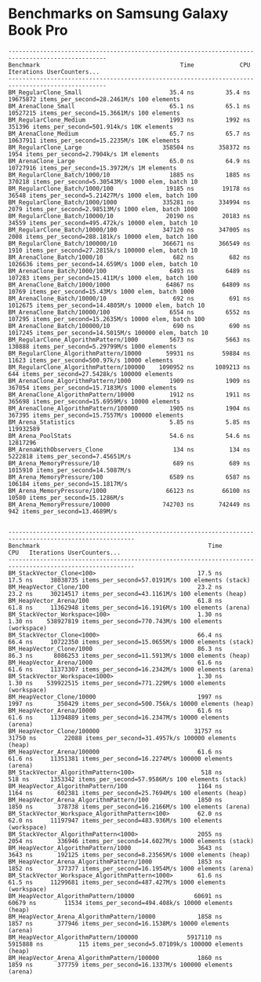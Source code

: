 # Benchmarks on Samsung Galaxy Book Pro

    --------------------------------------------------------------------------------------------------
    Benchmark                                        Time             CPU   Iterations UserCounters...
    --------------------------------------------------------------------------------------------------
    BM_RegularClone_Small                         35.4 ns         35.4 ns     19675872 items_per_second=28.2461M/s 100 elements
    BM_ArenaClone_Small                           65.1 ns         65.1 ns     10527215 items_per_second=15.3661M/s 100 elements
    BM_RegularClone_Medium                        1993 ns         1992 ns       351396 items_per_second=501.914k/s 10K elements
    BM_ArenaClone_Medium                          65.7 ns         65.7 ns     10637911 items_per_second=15.2235M/s 10K elements
    BM_RegularClone_Large                       358504 ns       358372 ns         1954 items_per_second=2.7904k/s 1M elements
    BM_ArenaClone_Large                           65.0 ns         64.9 ns     10727916 items_per_second=15.3972M/s 1M elements
    BM_RegularClone_Batch/1000/10                 1885 ns         1885 ns       370218 items_per_second=5.30543M/s 1000 elem, batch 10
    BM_RegularClone_Batch/1000/100               19185 ns        19178 ns        36548 items_per_second=5.21427M/s 1000 elem, batch 100
    BM_RegularClone_Batch/1000/1000             335281 ns       334994 ns         2079 items_per_second=2.98513M/s 1000 elem, batch 1000
    BM_RegularClone_Batch/10000/10               20190 ns        20183 ns        34559 items_per_second=495.472k/s 10000 elem, batch 10
    BM_RegularClone_Batch/10000/100             347120 ns       347005 ns         2008 items_per_second=288.181k/s 10000 elem, batch 100
    BM_RegularClone_Batch/100000/10             366671 ns       366549 ns         1910 items_per_second=27.2815k/s 100000 elem, batch 10
    BM_ArenaClone_Batch/1000/10                    682 ns          682 ns      1026636 items_per_second=14.659M/s 1000 elem, batch 10
    BM_ArenaClone_Batch/1000/100                  6493 ns         6489 ns       107283 items_per_second=15.411M/s 1000 elem, batch 100
    BM_ArenaClone_Batch/1000/1000                64867 ns        64809 ns        10769 items_per_second=15.43M/s 1000 elem, batch 1000
    BM_ArenaClone_Batch/10000/10                   692 ns          691 ns      1012675 items_per_second=14.4805M/s 10000 elem, batch 10
    BM_ArenaClone_Batch/10000/100                 6554 ns         6552 ns       107295 items_per_second=15.2635M/s 10000 elem, batch 100
    BM_ArenaClone_Batch/100000/10                  690 ns          690 ns      1017245 items_per_second=14.5015M/s 100000 elem, batch 10
    BM_RegularClone_AlgorithmPattern/1000         5673 ns         5663 ns       130888 items_per_second=5.29799M/s 1000 elements
    BM_RegularClone_AlgorithmPattern/10000       59931 ns        59884 ns        11623 items_per_second=500.97k/s 10000 elements
    BM_RegularClone_AlgorithmPattern/100000    1090952 ns      1089213 ns          644 items_per_second=27.5428k/s 100000 elements
    BM_ArenaClone_AlgorithmPattern/1000           1909 ns         1909 ns       367054 items_per_second=15.7183M/s 1000 elements
    BM_ArenaClone_AlgorithmPattern/10000          1912 ns         1911 ns       365698 items_per_second=15.6959M/s 10000 elements
    BM_ArenaClone_AlgorithmPattern/100000         1905 ns         1904 ns       367395 items_per_second=15.7557M/s 100000 elements
    BM_Arena_Statistics                           5.85 ns         5.85 ns    119932589
    BM_Arena_PoolStats                            54.6 ns         54.6 ns     12817296
    BM_ArenaWithObservers_Clone                    134 ns          134 ns      5222818 items_per_second=7.45651M/s
    BM_Arena_MemoryPressure/10                     689 ns          689 ns      1015910 items_per_second=14.5087M/s
    BM_Arena_MemoryPressure/100                   6589 ns         6587 ns       106184 items_per_second=15.1817M/s
    BM_Arena_MemoryPressure/1000                 66123 ns        66100 ns        10580 items_per_second=15.1286M/s
    BM_Arena_MemoryPressure/10000               742703 ns       742449 ns          942 items_per_second=13.4689M/s


    ----------------------------------------------------------------------------------------------------------
    Benchmark                                                Time             CPU   Iterations UserCounters...
    ----------------------------------------------------------------------------------------------------------
    BM_StackVector_Clone<100>                             17.5 ns         17.5 ns     38038735 items_per_second=57.0191M/s 100 elements (stack)
    BM_HeapVector_Clone/100                               23.2 ns         23.2 ns     30214517 items_per_second=43.1161M/s 100 elements (heap)
    BM_HeapVector_Arena/100                               61.8 ns         61.8 ns     11362948 items_per_second=16.1916M/s 100 elements (arena)
    BM_StackVector_Workspace<100>                         1.30 ns         1.30 ns    538927819 items_per_second=770.743M/s 100 elements (workspace)
    BM_StackVector_Clone<1000>                            66.4 ns         66.4 ns     10722350 items_per_second=15.0655M/s 1000 elements (stack)
    BM_HeapVector_Clone/1000                              86.3 ns         86.3 ns      8086253 items_per_second=11.5913M/s 1000 elements (heap)
    BM_HeapVector_Arena/1000                              61.6 ns         61.6 ns     11373307 items_per_second=16.2342M/s 1000 elements (arena)
    BM_StackVector_Workspace<1000>                        1.30 ns         1.30 ns    539922515 items_per_second=771.229M/s 1000 elements (workspace)
    BM_HeapVector_Clone/10000                             1997 ns         1997 ns       350429 items_per_second=500.756k/s 10000 elements (heap)
    BM_HeapVector_Arena/10000                             61.6 ns         61.6 ns     11394889 items_per_second=16.2347M/s 10000 elements (arena)
    BM_HeapVector_Clone/100000                           31757 ns        31750 ns        22088 items_per_second=31.4957k/s 100000 elements (heap)
    BM_HeapVector_Arena/100000                            61.6 ns         61.6 ns     11351381 items_per_second=16.2274M/s 100000 elements (arena)
    BM_StackVector_AlgorithmPattern<100>                   518 ns          518 ns      1353342 items_per_second=57.9586M/s 100 elements (stack)
    BM_HeapVector_AlgorithmPattern/100                    1164 ns         1164 ns       602381 items_per_second=25.7694M/s 100 elements (heap)
    BM_HeapVector_Arena_AlgorithmPattern/100              1850 ns         1850 ns       378738 items_per_second=16.2166M/s 100 elements (arena)
    BM_StackVector_Workspace_AlgorithmPattern<100>        62.0 ns         62.0 ns     11197947 items_per_second=483.936M/s 100 elements (workspace)
    BM_StackVector_AlgorithmPattern<1000>                 2055 ns         2054 ns       336946 items_per_second=14.6027M/s 1000 elements (stack)
    BM_HeapVector_AlgorithmPattern/1000                   3643 ns         3643 ns       192125 items_per_second=8.23565M/s 1000 elements (heap)
    BM_HeapVector_Arena_AlgorithmPattern/1000             1853 ns         1852 ns       377377 items_per_second=16.1954M/s 1000 elements (arena)
    BM_StackVector_Workspace_AlgorithmPattern<1000>       61.6 ns         61.5 ns     11299681 items_per_second=487.427M/s 1000 elements (workspace)
    BM_HeapVector_AlgorithmPattern/10000                 60691 ns        60679 ns        11534 items_per_second=494.408k/s 10000 elements (heap)
    BM_HeapVector_Arena_AlgorithmPattern/10000            1858 ns         1857 ns       377946 items_per_second=16.1538M/s 10000 elements (arena)
    BM_HeapVector_AlgorithmPattern/100000              5917110 ns      5915888 ns          115 items_per_second=5.07109k/s 100000 elements (heap)
    BM_HeapVector_Arena_AlgorithmPattern/100000           1860 ns         1859 ns       377759 items_per_second=16.1337M/s 100000 elements (arena)
